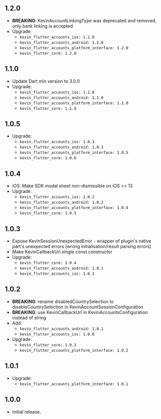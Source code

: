 ## 1.2.0

* **BREAKING**: KevinAccountLinkingType was deprecated and removed, only bank linking is accepted
* Upgrade:
    - `kevin_flutter_accounts_ios: 1.2.0`
    - `kevin_flutter_accounts_android: 1.2.0`
    - `kevin_flutter_accounts_platform_interface: 1.2.0`
    - `kevin_flutter_core: 1.2.0`

## 1.1.0

* Update Dart min version to 3.0.0
* Upgrade:
    - `kevin_flutter_accounts_ios: 1.1.0`
    - `kevin_flutter_accounts_android: 1.1.0`
    - `kevin_flutter_accounts_platform_interface: 1.1.0`
    - `kevin_flutter_core: 1.1.0`

## 1.0.5

* Upgrade:
    - `kevin_flutter_accounts_ios: 1.0.3`
    - `kevin_flutter_accounts_android: 1.0.3`
    - `kevin_flutter_accounts_platform_interface: 1.0.5`
    - `kevin_flutter_core: 1.0.6`

## 1.0.4

* iOS: Make SDK modal sheet non-dismissible on iOS >= 13
* Upgrade:
    - `kevin_flutter_accounts_ios: 1.0.2`
    - `kevin_flutter_accounts_android: 1.0.2`
    - `kevin_flutter_accounts_platform_interface: 1.0.4`
    - `kevin_flutter_core: 1.0.5`

## 1.0.3

* Expose KevinSessionUnexpectedError - wrapper of plugin's native part's unexpected errors (wrong
  initialisation/result parsing errors)
* Make KevinCallbackUrl.single const constructor
* Upgrade:
    - `kevin_flutter_core: 1.0.4`
    - `kevin_flutter_accounts_android: 1.0.1`
    - `kevin_flutter_accounts_ios: 1.0.1`

## 1.0.2

* **BREAKING**: rename disabledCountrySelection to disableCountrySelection in
  KevinAccountSessionConfiguration
* **BREAKING**: use KevinCallbackUrl in KevinAccountsConfiguration instead of string
* Add:
    - `kevin_flutter_accounts_android: 1.0.1`
    - `kevin_flutter_accounts_ios: 1.0.0`
* Upgrade:
    - `kevin_flutter_core: 1.0.3`
    - `kevin_flutter_accounts_platform_interface: 1.0.2`

## 1.0.1

* Upgrade:
    - `kevin_flutter_accounts_platform_interface: 1.0.1`

## 1.0.0

* Initial release.